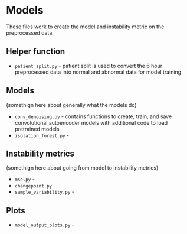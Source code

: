 # Models

These files work to create the model and instability metric on the preprocessed data.

## Helper function
- `patient_split.py` - patient split is used to convert the 6 hour preprocessed data into normal and abnormal data for model training

## Models
 (somethign here about generally what the models do)
- `conv_denoising.py` - contains functions to create, train, and save convolutional autoencoder models with additional code to load pretrained models
- `isolation_forest.py` - 

## Instability metrics
 (somethign here about going from model to instability metrics)
- `mse.py` - 
- `changepoint.py` -  
- `sample_variability.py` - 

## Plots

- `model_output_plots.py` - 

